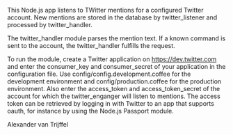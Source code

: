 This Node.js app listens to TWitter mentions for a configured Twitter account. New mentions are stored in the database by twitter_listener and processed by twitter_handler.

The twitter_handler module parses the mention text. If a known command is sent to the account, the twitter_handler fulfills the request. 

To run the module, create a Twitter application on https://dev.twitter.com and enter the consumer_key and consumer_secret of your application in the configuration file. Use config/config.development.coffee for the development environment and config/production.coffee for the production environment. Also enter the access_token and access_token_secret of the account for which the twitter_enganger will listen to mentions. The access token can be retrieved by logging in with Twitter to an app that supports oauth, for instance by using the Node.js Passport module.

Alexander van Trijffel